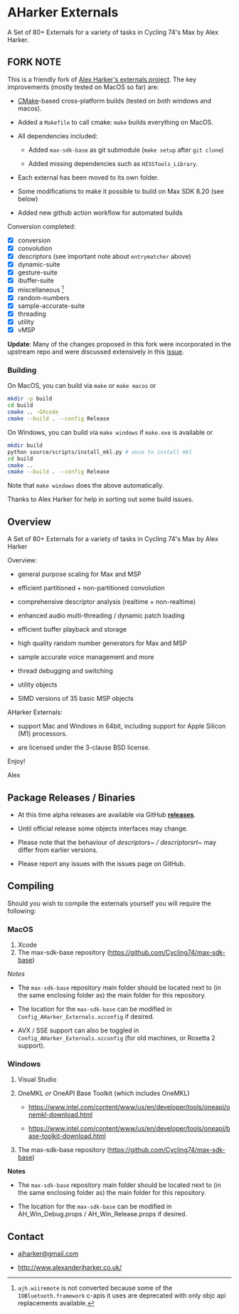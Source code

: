 # AHarker Externals

A Set of 80+ Externals for a variety of tasks in Cycling 74's Max by Alex Harker.

## FORK NOTE

This is a friendly fork of [Alex Harker's externals project](https://github.com/AlexHarker/AHarker_Externals/). The key improvements (mostly tested on MacOS so far) are:

- [CMake](https://cmake.org)-based cross-platform builds (tested on both windows and macos). 

- Added a `Makefile` to call cmake: `make` builds everything on MacOS.

- All dependencies included:

	- Added `max-sdk-base` as git submodule (`make setup` after `git clone`)

	- Added missing dependencies such as `HISSTools_Library`.

- Each external has been moved to its own folder.

- Some modifications to make it possible to build on Max SDK 8.20 (see below)

- Added new github action workflow for automated builds

Conversion completed:

- [x] conversion
- [x] convolution
- [x] descriptors (see important note about `entrymatcher` above)
- [x] dynamic-suite
- [x] gesture-suite
- [x] ibuffer-suite
- [x] miscellaneous [^1]
- [x] random-numbers
- [x] sample-accurate-suite
- [x] threading
- [x] utility
- [x] vMSP

[^1]: `ajh.wiiremote` is not converted because some of the `IOBluetooth.framework` c-apis it uses are deprecated with only objc api replacements available.

**Update**: Many of the changes proposed in this fork were incorporated in the upstream repo and were discussed extensively in this [issue](https://github.com/AlexHarker/AHarker_Externals).


### Building

On MacOS, you can build via `make` or `make macos` or

```sh
mkdir -p build
cd build
cmake .. -GXcode
cmake --build . --config Release
```

On Windows, you can build via `make windows` if `make.exe` is available or


```sh
mkdir build
python source/scripts/install_mkl.py # once to install mkl
cd build
cmake ..
cmake --build . --config Release
```

Note that `make windows` does the above automatically.


Thanks to Alex Harker for help in sorting out some build issues.

## Overview


A Set of 80+ Externals for a variety of tasks in Cycling 74's Max by Alex Harker

Overview:

- general purpose scaling for Max and MSP

- efficient partitioned + non-partitioned convolution

- comprehensive descriptor analysis (realtime + non-realtime)

- enhanced audio multi-threading / dynamic patch loading

- efficient buffer playback and storage

- high quality random number generators for Max and MSP

- sample accurate voice management and more

- thread debugging and switching

- utility objects

- SIMD versions of 35 basic MSP objects

AHarker Externals:

- support Mac and Windows in 64bit, including support for Apple Silicon (M1) processors.

- are licensed under the 3-clause BSD license.

Enjoy!

Alex

## Package Releases / Binaries


- At this time alpha releases are available via GitHub **[releases](https://github.com/AlexHarker/AHarker_Externals/releases)**. 

- Until official release some objects interfaces may change.

- Please note that the behaviour of *descriptors~ / descriptorsrt~* may differ from earlier versions. 

- Please report any issues with the issues page on GitHub. 

## Compiling

Should you wish to compile the externals yourself you will require the following:

### MacOS

1. Xcode
2. The max-sdk-base repository (https://github.com/Cycling74/max-sdk-base)

*Notes*

- The `max-sdk-base` repository main folder should be located next to (in the same enclosing folder as) the main folder for this repository.

- The location for the `max-sdk-base` can be modified in `Config_AHarker_Externals.xcconfig` if desired.

- AVX / SSE support can also be toggled in `Config_AHarker_Externals.xcconfig` (for old machines, or Rosetta 2 support).

### Windows

1. Visual Studio

2. OneMKL *or* OneAPI Base Toolkit (which includes OneMKL)
    
    - <https://www.intel.com/content/www/us/en/developer/tools/oneapi/onemkl-download.html>
	
	- <https://www.intel.com/content/www/us/en/developer/tools/oneapi/base-toolkit-download.html>
  
3. The max-sdk-base repository (https://github.com/Cycling74/max-sdk-base)

**Notes**

- The `max-sdk-base` repository main folder should be located next to (in the same enclosing folder as) the main folder for this repository.

- The location for the `max-sdk-base` can be modified in AH_Win_Debug.props / AH_Win_Release.props if desired.

## Contact


- <ajharker@gmail.com>

- <http://www.alexanderjharker.co.uk/>
